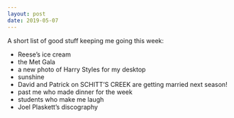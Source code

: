 ```yaml
---
layout: post
date: 2019-05-07
---
```


A short list of good stuff keeping me going this week:

- Reese’s ice cream  
- the Met Gala  
- a new photo of Harry Styles for my desktop  
- sunshine  
- David and Patrick on SCHITT’S CREEK are getting married next season!  
- past me who made dinner for the week  
- students who make me laugh  
- Joel Plaskett’s discography  

